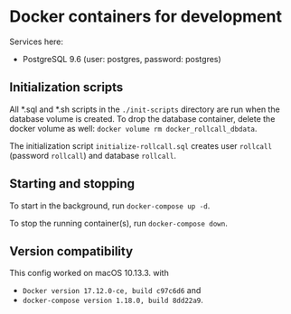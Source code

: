 # Docker containers for development

Services here:

* PostgreSQL 9.6 (user: postgres, password: postgres)

## Initialization scripts

All *.sql and *.sh scripts in the `./init-scripts` directory are run when the database volume is created. To
drop the database container, delete the docker volume as well: `docker volume rm docker_rollcall_dbdata`.

The initialization script `initialize-rollcall.sql` creates user `rollcall` (password `rollcall`) and
database `rollcall`.

## Starting and stopping

To start in the background, run `docker-compose up -d`.

To stop the running container(s), run `docker-compose down`.

## Version compatibility

This config worked on macOS 10.13.3. with
* `Docker version 17.12.0-ce, build c97c6d6` and
* `docker-compose version 1.18.0, build 8dd22a9`.
